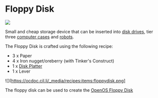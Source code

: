 # Floppy Disk

![](https://ocdoc.cil.li/_media/items:floppy.png)

Small and cheap storage device that can be inserted into [disk
drives](/block/disk_drive), tier three [computer cases](/block/case) and
[robots](/block/robot).

The Floppy Disk is crafted using the following recipe:

- 3 x Paper
- 4 x Iron nugget/oreberry (with Tinker's Construct)
- 1 x [Disk Platter](/item/materials)
- 1 x Lever

![](https://ocdoc.cil.li/_media/recipes:items:floppydisk.png]

The floppy disk can be used to create the [OpenOS Floppy Disk](/item/openos_floppy)
